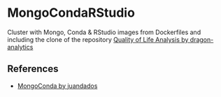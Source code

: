 # MongoCondaRStudio
Cluster with Mongo, Conda &amp; RStudio images from Dockerfiles and including the clone of the repository [Quality of Life Analysis by dragon-analytics](https://github.com/dragon-analytics/quality-of-life-analysis)

## References
- [MongoConda by juandados](https://github.com/juandados/MongoConda/tree/0299548ce045d6b52f50d4e07997ee585040add6)
